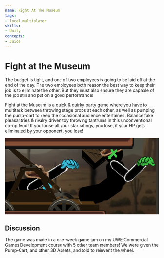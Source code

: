 ```yaml
---
name: Fight At The Museum
tags:
- local multiplayer
skills:
- Unity
concepts:
- Juice
---
```


# Fight at the Museum
The budget is tight, and one of two employees is going to be laid off at the end of the day. The two employees both reason the best way to keep their job is to eliminate the other. But they must also ensure they are capable of the job still and put on a good performance!

Fight at the Museum is a quick & quirky party game where you have to multitask between throwing stage props at each other, as well as pumping the pump-cart to keep the occasional audience entertained. Balance fake pleasantries & rivalry driven toy throwing tantrums in this unconventional co-op feud! If you loose all your star ratings, you lose, if your HP gets eliminated by your opponent, you lose!

![](/projects/University/CGD/FightAtTheMuseum/xsx5z_orig.png)

## Discussion

The game was made in a one-week game jam on my UWE Commercial Games Development course with 5 other team members! We were given the Pump-Cart, and other 3D Assets, and told to reinvent the wheel. 